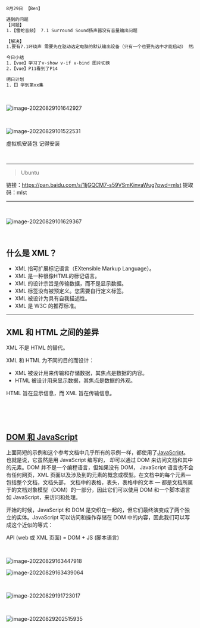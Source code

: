 ```html
8月29日 【Ben】

遇到的问题
【问题】
1.【雷蛇音频】 7.1 Surround Sound扬声器没有音量输出问题

【解决】
1.要有7.1环绕声 需要先在驱动选定电脑的默认输出设备（只有一个也要先选中才能启动） 然后在音量设置中选定输出设备为 7.1 Surround Sound

今日小结
1.【vue】学习了v-show v-if v-bind 图片切换
2.【vue】P11看到了P14

明日计划
1.【】学到第xx集
```

​	

![image-20220829101642927](8月29日.assets/image-20220829101642927.png)

​	

![image-20220829101522531](8月29日.assets/image-20220829101522531.png)

虚拟机安装包 记得安装

​	

---

> Ubuntu

链接：https://pan.baidu.com/s/1IjGQCM7-s59VSmKinvaWug?pwd=mlst 
提取码：mlst

---

​	

![image-20220829101629367](8月29日.assets/image-20220829101629367.png)

​	

## 什么是 XML？

- XML 指可扩展标记语言（EXtensible Markup Language）。
- XML 是一种很像HTML的标记语言。
- XML 的设计宗旨是传输数据，而不是显示数据。
- XML 标签没有被预定义。您需要自行定义标签。
- XML 被设计为具有自我描述性。
- XML 是 W3C 的推荐标准。

------

## XML 和 HTML 之间的差异

XML 不是 HTML 的替代。

XML 和 HTML 为不同的目的而设计：

- XML 被设计用来传输和存储数据，其焦点是数据的内容。
- HTML 被设计用来显示数据，其焦点是数据的外观。

HTML 旨在显示信息，而 XML 旨在传输信息。

​	

​	

## [DOM 和 JavaScript](https://developer.mozilla.org/zh-CN/docs/Web/API/Document_Object_Model/Introduction#dom_和_javascript)

上面简短的示例和这个参考文档中几乎所有的示例一样，都使用了[JavaScript](https://developer.mozilla.org/zh-CN/docs/Web/JavaScript)。也就是说，它虽然是用 JavaScript 编写的， 却可以通过 DOM 来访问文档和其中的元素。DOM 并不是一个编程语言，但如果没有 DOM， JavaScript 语言也不会有任何网页，XML 页面以及涉及到的元素的概念或模型。在文档中的每个元素— 包括整个文档，文档头部， 文档中的表格，表头，表格中的文本 — 都是文档所属于的文档对象模型（DOM）的一部分，因此它们可以使用 DOM 和一个脚本语言如 JavaScript，来访问和处理。

开始的时候，JavaScript 和 DOM 是交织在一起的，但它们最终演变成了两个独立的实体。JavaScript 可以访问和操作存储在 DOM 中的内容，因此我们可以写成这个近似的等式：

API (web 或 XML 页面) = DOM + JS (脚本语言)

​	

![image-20220829163447918](8月29日.assets/image-20220829163447918.png)

![image-20220829163439064](8月29日.assets/image-20220829163439064.png)

​	

![image-20220829191723017](8月29日.assets/image-20220829191723017.png)

​	

![image-20220829202515935](8月29日.assets/image-20220829202515935.png)
